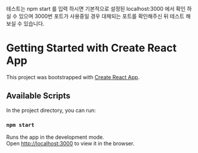 
테스트는 
npm start 를 입력 하시면
기본적으로 설정된 localhost:3000 에서 확인 하실 수 있으며
3000번 포트가 사용중일 경우 대체되는 포트를 확인해주신 뒤 테스트 해보실 수 있습니다.



# Getting Started with Create React App

This project was bootstrapped with [Create React App](https://github.com/facebook/create-react-app).

## Available Scripts

In the project directory, you can run:

### `npm start`

Runs the app in the development mode.\
Open [http://localhost:3000](http://localhost:3000) to view it in the browser.
